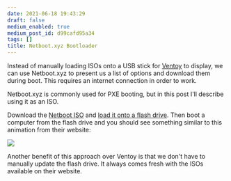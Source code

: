 ```yaml
---
date: 2021-06-18 19:43:29
draft: false
medium_enabled: true
medium_post_id: d99cafd95a34
tags: []
title: Netboot.xyz Bootloader
---
```


Instead of manually loading ISOs onto a USB stick for [Ventoy](/blog/ventoy/) to display, we can use Netboot.xyz to present us a list of options and download them during boot. This requires an internet connection in order to work.

Netboot.xyz is commonly used for PXE booting, but in this post I'll describe using it as an ISO.

Download the [Netboot ISO](https://boot.netboot.xyz/ipxe/netboot.xyz.iso) and [load it onto a flash drive](/blog/ddforiso/). Then boot a computer from the flash drive and you should see something similar to this animation from their website:

![](/files/images/blog/netboot.xyz.gif)

Another benefit of this approach over Ventoy is that we don't have to manually update the flash drive. It always comes fresh with the ISOs available on their website.